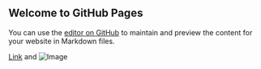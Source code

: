 ## Welcome to GitHub Pages

You can use the [editor on GitHub](https://github.com/mrdavoodi/cvcourse/edit/master/README.md) to maintain and preview the content for your website in Markdown files.

[Link](url) and ![Image](src)
